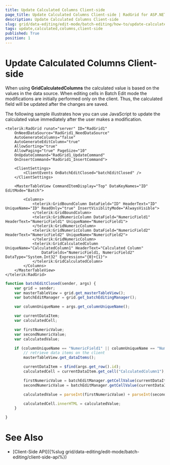 ```yaml
---
title: Update Calculated Columns Client-side
page_title: Update Calculated Columns Client-side | RadGrid for ASP.NET AJAX Documentation
description: Update Calculated Columns Client-side
slug: grid/data-editing/edit-mode/batch-editing/how-to/update-calculated-column-client-side
tags: update,calculated,columns,client-side
published: True
position: 1
---
```



# Update Calculated Columns Client-side


When using **GridCalculatedColumns** the calculated value is based on the values in the data source. When editing cells in Batch Edit mode the modifications are initially performed only on the client. Thus, the calculated field will be updated after the changes are saved.

The following sample illustrates how you can use JavaScript to update the calculated value immediately after the user makes a modification.


````ASP.NET
<telerik:RadGrid runat="server" ID="RadGrid1"
    OnNeedDataSource="RadGrid1_NeedDataSource"
    AutoGenerateColumns="false"
    AutoGenerateEditColumn="true"
    AllowSorting="true"
    AllowPaging="true" PageSize="10"
    OnUpdateCommand="RadGrid1_UpdateCommand"
    OnInsertCommand="RadGrid1_InsertCommand">

    <ClientSettings>
        <ClientEvents OnBatchEditClosed="batchEditClosed" />
    </ClientSettings>

    <MasterTableView CommandItemDisplay="Top" DataKeyNames="ID" EditMode="Batch">

        <Columns>
            <telerik:GridBoundColumn DataField="ID" HeaderText="ID" UniqueName="ID" ReadOnly="true" InsertVisiblityMode="AlwaysVisible">
            </telerik:GridBoundColumn>
            <telerik:GridNumericColumn DataField="NumericField1" HeaderText="NumericField1" UniqueName="NumericField1">
            </telerik:GridNumericColumn>
            <telerik:GridNumericColumn DataField="NumericField2" HeaderText="NumericField2" UniqueName="NumericField2">
            </telerik:GridNumericColumn>
            <telerik:GridCalculatedColumn UniqueName="CalculatedColumn1" HeaderText="Calculated Column" 
                DataFields="NumericField1, NumericField2" DataType="System.Int32" Expression="{0}+{1}">
            </telerik:GridCalculatedColumn>
        </Columns>
    </MasterTableView>
</telerik:RadGrid>
````
````JavaScript
function batchEditClosed(sender, args) {
    var grid = sender;
    var masterTableView = grid.get_masterTableView();
    var batchEditManager = grid.get_batchEditingManager();

    var columnUniqueName = args.get_columnUniqueName();

    var currentDataItem;
    var calculatedCell;

    var firstNumericValue;
    var secondNumericValue;
    var calculatedValue;

    if (columnUniqueName == "NumericField1" || columnUniqueName == "NumericField2") {
        // retrieve data items on the client
        masterTableView.get_dataItems();

        currentDataItem = $find(args.get_row().id);
        calculatedCell = currentDataItem.get_cell("CalculatedColumn1");

        firstNumericValue = batchEditManager.getCellValue(currentDataItem.get_cell("NumericField1"));
        secondNumericValue = batchEditManager.getCellValue(currentDataItem.get_cell("NumericField2"))

        calculatedValue = parseInt(firstNumericValue) + parseInt(secondNumericValue);

        calculatedCell.innerHTML = calculatedValue;
    }

}
````



# See Also

 * [Client-Side API]({%slug grid/data-editing/edit-mode/batch-editing/client-side-api%})


